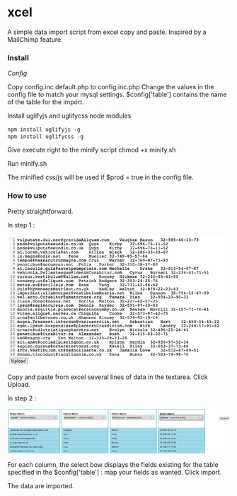 xcel
====

A simple data import script from excel copy and paste. Inspired by a MailChimp feature.

### Install 

*Config*

Copy config.inc.default.php to config.inc.php
Change the values in the config file to match your mysql settings.
$config['table'] contains the name of the table for the import.

Install uglifyjs and uglifycss node modules

    npm install uglifyjs -g
    npm install uglifycss -g

Give execute right to the minify script
    chmod +x minify.sh

Run minify.sh

The minified css/js will be used if $prod = true in the config file.

### How to use

Pretty straightforward.

In step 1 :

![Step 1](https://github.com/jflefebvre/xcel/blob/master/images/doc_step1.jpg "")

Copy and paste from excel several lines of data in the textarea.
Click Upload.

In step 2 :

![Step 2](https://github.com/jflefebvre/xcel/blob/master/images/doc_step2.jpg "")

For each column, the select bow displays the fields existing for the table specified
in the $config['table'] : map your fields as wanted.
Click import.

The data are imported.
